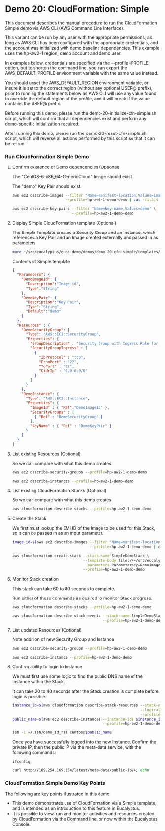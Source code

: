 # Demo 20: CloudFormation: Simple

This document describes the manual procedure to run the CloudFormation Simple demo via AWS CLI
(AWS Command Line Interface).

This variant can be run by any user with the appropriate permissions, as long as AWS CLI
has been configured with the appropriate credentials, and the account was initialized with
demo baseline dependencies. This example uses the hp-aw2-1 region, demo account and demo user.

In examples below, credentials are specified via the --profile=PROFILE option, but
to shorten the command line, you can export the AWS_DEFAULT_PROFILE environment variable with
the same value instead.

You should unset the AWS_DEFAULT_REGION environment variable, or insure it is set to the
correct region (without any optional USER@ prefix), prior to running the statements below as
AWS CLI will use any value found to override the default region of the profile, and it will 
break if the value contains the USER@ prefix.

Before running this demo, please run the demo-20-initialize-cfn-simple.sh script, which
will confirm that all dependencies exist and perform any demo-specific initialization
required.

After running this demo, please run the demo-20-reset-cfn-simple.sh script, which will
reverse all actions performed by this script so that it can be re-run.

### Run CloudFormation Simple Demo

1. Confirm existence of Demo depencencies (Optional)

    The "CentOS-6-x86_64-GenericCloud" Image should exist.

    The "demo" Key Pair should exist.

    ```bash
    aws ec2 describe-images --filter "Name=manifest-location,Values=images/CentOS-6-x86_64-GenericCloud.raw.manifest.xml" \
                            --profile=hp-aw2-1-demo-demo | cut -f1,3,4

    aws ec2 describe-key-pairs --filter "Name=key-name,Values=demo" \
                               --profile=hp-aw2-1-demo-demo
    ```

2. Display Simple CloudFormation template (Optional)

    The Simple Template creates a Security Group and an Instance, which references a Key Pair and
    an Image created externally and passed in as parameters

    ```bash
    more ~/src/eucalyptus/euca-demo/demos/demo-20-cfn-simple/templates/Simple.template
    ```

    Contents of Simple.template

    ```json
    {
      "Parameters": {
        "DemoImageId": {
          "Description":"Image id",
          "Type":"String"
        },
        "DemoKeyPair": {
          "Description":"Key Pair",
          "Type":"String",
          "Default":"demo"
        }
      },
      "Resources" : {
        "DemoSecurityGroup": {
          "Type": "AWS::EC2::SecurityGroup",
          "Properties": {
            "GroupDescription" : "Security Group with Ingress Rule for DemoInstance",
            "SecurityGroupIngress" : [
              {
                "IpProtocol" : "tcp",
                "FromPort" : "22",
                "ToPort" : "22",
                "CidrIp" : "0.0.0.0/0"
              }
            ]
          }
        },
        "DemoInstance": {
          "Type": "AWS::EC2::Instance",
          "Properties": {
            "ImageId" : { "Ref":"DemoImageId" },
            "SecurityGroups" : [ 
              { "Ref" : "DemoSecurityGroup" } 
            ],
            "KeyName" : { "Ref" : "DemoKeyPair" }
          }
        }
      }
    }
    ```

3. List existing Resources (Optional)

    So we can compare with what this demo creates

    ```bash
    aws ec2 describe-security-groups --profile=hp-aw2-1-demo-demo

    aws ec2 describe-instances --profile=hp-aw2-1-demo-demo
    ```

4. List existing CloudFormation Stacks (Optional)

    So we can compare with what this demo creates

    ```bash
    aws cloudformation describe-stacks --profile=hp-aw2-1-demo-demo
    ```

5. Create the Stack

    We first must lookup the EMI ID of the Image to be used for this Stack, so it can be passed in
    as an input parameter.

    ```bash
    image_id=$(aws ec2 describe-images --filter "Name=manifest-location,Values=images/CentOS-6-x86_64-GenericCloud.raw.manifest.xml" \
                                       --profile=hp-aw2-1-demo-demo | cut -f3)

    aws cloudformation create-stack --stack-name SimpleDemoStack \
                                    --template-body file://~/src/eucalyptus/euca-demo/demos/demo-20-cfn-simple/templates/Simple.template \
                                    --parameters ParameterKey=DemoImageId,ParameterValue=$image_id \
                                    --profile=hp-aw2-1-demo-demo
    ```

6. Monitor Stack creation

    This stack can take 60 to 80 seconds to complete.

    Run either of these commands as desired to monitor Stack progress.

    ```bash
    aws cloudformation describe-stacks --profile=hp-aw2-1-demo-demo

    aws cloudformation describe-stack-events --stack-name SimpleDemoStack --max-items 5 \
                                             --profile=hp-aw2-1-demo-demo
    ```

7. List updated Resources (Optional)

    Note addition of new Security Group and Instance

    ```bash
    aws ec2 describe-security-groups --profile=hp-aw2-1-demo-demo

    aws ec2 describe-instance --profile=hp-aw2-1-demo-demo
    ```

8. Confirm ability to login to Instance

    We must first use some logic to find the public DNS name of the Instance within the Stack.

    It can take 20 to 40 seconds after the Stack creation is complete before login is possible.

    ```bash
    instance_id=$(aws cloudformation describe-stack-resources --stack-name SimpleDemoStack \
                                                              --logical-resource-id DemoInstance \
                                                              --profile=hp-aw2-1-demo-demo | cut -f4)
    public_name=$(aws ec2 describe-instances --instance-ids $instance_id \
                                             --profile=hp-aw2-1-demo-demo | grep "^INSTANCES" | cut -f11)

    ssh -i ~/.ssh/demo_id_rsa centos@$public_name
    ```

    Once you have successfully logged into the new Instance. Confirm the private IP, then
    the public IP via the meta-data service, with the following commands:

    ```bash
    ifconfig

    curl http://169.254.169.254/latest/meta-data/public-ipv4; echo
    ```

### CloudFormation Simple Demo Key Points
    
The following are key points illustrated in this demo:
    
* This demo demonstrates use of CloudFormation via a Simple template, and is intended as an
  introduction to this feature in Eucalyptus.
* It is possible to view, run and monitor activities and resources created by CloudFormation
  via the Command line, or now within the Eucalyptus Console.

